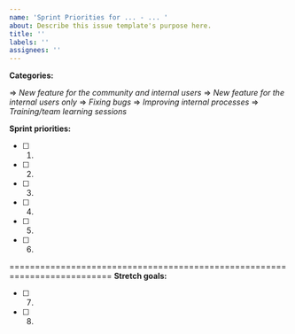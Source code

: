 ```yaml
---
name: 'Sprint Priorities for ... - ... '
about: Describe this issue template's purpose here.
title: ''
labels: ''
assignees: ''
---
```


**Categories:**

=> _New feature for the community and internal users_
=> _New feature for the internal users only_
=> _Fixing bugs_
=> _Improving internal processes_
=> _Training/team learning sessions_

**Sprint priorities:**

- [ ] 1.
- [ ] 2.
- [ ] 3.
- [ ] 4.
- [ ] 5.
- [ ] 6.

==========================================================================
**Stretch goals:**

- [ ] 7.
- [ ] 8.

